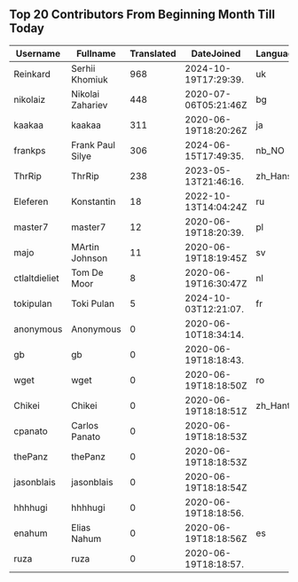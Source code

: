 ## Top 20 Contributors From Beginning Month Till Today ##
|Username|Fullname|Translated|DateJoined|Language|
|--------|--------|----------|----------|-------|
|Reinkard|Serhii Khomiuk|968|2024-10-19T17:29:39.|uk|
|nikolaiz|Nikolai Zahariev|448|2020-07-06T05:21:46Z|bg|
|kaakaa|kaakaa|311|2020-06-19T18:20:26Z|ja|
|frankps|Frank Paul Silye|306|2024-06-15T17:49:35.|nb_NO|
|ThrRip|ThrRip|238|2023-05-13T21:46:16.|zh_Hans|
|Eleferen|Konstantin|18|2022-10-13T14:04:24Z|ru|
|master7|master7|12|2020-06-19T18:20:39.|pl|
|majo|MArtin Johnson|11|2020-06-19T18:19:45Z|sv|
|ctlaltdieliet|Tom De Moor|8|2020-06-19T16:30:47Z|nl|
|tokipulan|Toki Pulan|5|2024-10-03T12:21:07.|fr|
|anonymous|Anonymous|0|2020-06-10T18:34:14.||
|gb|gb|0|2020-06-19T18:18:43.||
|wget|wget|0|2020-06-19T18:18:50Z|ro|
|Chikei|Chikei|0|2020-06-19T18:18:51Z|zh_Hant|
|cpanato|Carlos Panato|0|2020-06-19T18:18:53Z||
|thePanz|thePanz|0|2020-06-19T18:18:53Z||
|jasonblais|jasonblais|0|2020-06-19T18:18:54Z||
|hhhhugi|hhhhugi|0|2020-06-19T18:18:56.||
|enahum|Elias  Nahum|0|2020-06-19T18:18:56Z|es|
|ruza|ruza|0|2020-06-19T18:18:57.||
